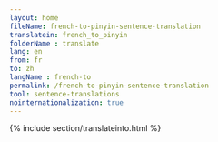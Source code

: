 ```yaml
---
layout: home
fileName: french-to-pinyin-sentence-translation
translatein: french_to_pinyin
folderName : translate
lang: en
from: fr
to: zh
langName : french-to
permalink: /french-to-pinyin-sentence-translation
tool: sentence-translations
nointernationalization: true
---
```

{% include section/translateinto.html %}
